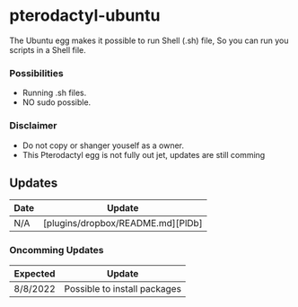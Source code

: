 # pterodactyl-ubuntu

The Ubuntu egg makes it possible to run Shell (.sh) file,
So you can run you scripts in a Shell file.

### Possibilities
 - Running .sh files.
 - NO sudo possible.

### Disclaimer
 - Do not copy or shanger youself as a owner.
 - This Pterodactyl egg is not fully out jet, updates are still comming

## Updates
 | Date | Update |
 | ------ | ------ |
 | N/A | [plugins/dropbox/README.md][PlDb] |
 
 ### Oncomming Updates
 | Expected | Update |
 | ------ | ------ |
 | 8/8/2022 | Possible to install packages |

